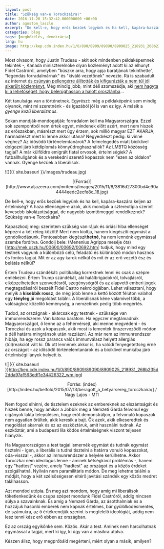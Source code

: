 ```yaml
---
layout: post
title: "Szükség van-e Torockzaira?"
date: 2016-11-20 15:32:42.000000000 +00:00
author: agoston_laszlo
excerpt: "De kell-e, hogy erős kezűek legyünk és ha kell, kapára-kaszára keljen az értelmiség? A haza ellenségei-e azok, akik mondjuk a sztereotípia szerint kevesebb iskolázottsággal, de nagyobb izomtömeggel rendelkeznek? Szükség van-e Toroczkaira? "
categories: blog
tags: [megbékélés, demokrácia]
lang: hu
image: http://kep.cdn.index.hu/1/0/890/8909/89090/8909025_218931_268b235d2dda97af563edf1e34426322_wm.jpg
---
```


Most olvasom, hogy Justin Trudeau - akit sok mindenben példaképemnek tekintek -, Kanada miniszterelnöke olyan közleményt adott ki az elhunyt Fidel Castróról, amelyben "büszke arra, hogy apja barátjának tekinthette", "legendás forradalmárnak" és "kiváló vezetőnek" nevezte. Rá is szabadult az internet [és csúnyán pellengérre állították és kifigurázták a nem túl jól sikerült közleményt.](http://index.hu/kulfold/2016/11/27/kirohogtek_es_anyaztak_a_kanadai_miniszterelnok_castro-nekrologjat/) Még mindig jobb, mint déli szomszédja, aki [nem hagyta ki a lehetőséget, hogy belerúghasson a halott oroszlánba](http://index.hu/kulfold/2016/11/26/ferenc_papa_imadkozik_fidel_castroert/)...

Két tanulsága van a történetnek. Egyrészt: még a példaképeink sem mindig olyanok, mint mi szeretnénk - és igazából jól is van ez így. A másik a *gyenge kezű liberalizmus*. 

Sokan mondják-mondogatják: forradalom kell ma Magyarországra. Ezzel sok szempontból nem értek egyet, mindenek előtt azért, mert nem hiszek az erőszakban, másrészt mert úgy érzem, sok millió magyar EZT AKARJA, harmadrészt mert ki lenne akkor utána? Negyedrészt pedig: ki vinné véghez? Az idősödő történelemtanárok? A felmelegedés miatt biciklivel dolgozni járó kétdiplomás könnyűdroghasználók? Az LMBTQ közösség tagjai? A már külföldre emigrált fiatal orvosok, értelmiségiek? A futballhuligánok és a verekedni szerető kopaszok nem "ezen az oldalon" vannak. Gyenge kezűek a liberálisok.

![]({{ site.baseurl }}/images/trudeau.jpg)
<center>[(Forrás)](http://www.aljazeera.com/mritems/Images/2015/11/8/3816d27300bd4e90a4444eedc2ecfe8c_18.jpg)</center>

De kell-e, hogy erős kezűek legyünk és ha kell, kapára-kaszára keljen az értelmiség? A haza ellenségei-e azok, akik mondjuk a sztereotípia szerint kevesebb iskolázottsággal, de nagyobb izomtömeggel rendelkeznek? Szükség van-e Torockaira?

Kapaszkodj meg: szerintem szükség van rájuk és óriási hiba ellenséget képezni a két réteg között! Mert nem kioltja, hanem kiegészíti egymást a gondolkodásunk. Pontosabban kiegészít**hetné**, ha nem lennénk egymással szembe fordítva. Gondolj bele: (Menenius Agrippa meséje óta)[http://mek.oszk.hu/00600/00692/00692.htm] tudjuk, hogy mind egy testnek vagyunk a különböző célú, feladatú és különböző módon hasznos és fontos tagjai. Mit ér az agy karok nélkül és mit ér az erő vezető ész és belátás nélkül? 

Értem Trudeau szándékát: politikailag korrektnek lenni és csak a szépre emlékezni. Értem Trump szándékát, aki halálbrigádokról, tolvajlásról, elképzelhetetlen szenvedésről, szegénységről és az alapvető emberi jogok megtagadásáról beszélt Fidel Castro nekrológjában. Lehet választani, hogy melyik a **kisebbik rossz**, de még jobb lenne a kettő között félúton valahol egy **tényleg jó** megoldást találni. A liberálisnak kéne valamivel több, a valósághoz közelítő keménység, a nemzetinek pedig több megértés.

Tudod, az országnak - akárcsak egy testnek - szüksége van immunrendszerre. Van katona barátom. Ha egyszer megtámadnák Magyarországot, ő lenne az a fehérvérsejt, aki menne megvédeni - és Toroczkai és azok a kopaszok, akik most is lementek önszerveződő módon a déli határra mingránsok után razziázni. Az már nem az immunrendszer hibája, ha egy rossz parancs valós immunválasz helyett allergiás (túl)reakciót vált ki. Ők ott lennének akkor is, ha valódi fenyegetettség érné az országot - az idősödő történelemtanárok és a biciklivel munkába járó értelmiségi lányok helyett is.

![]({{ site.baseurl }}http://kep.cdn.index.hu/1/0/890/8909/89090/8909025_218931_268b235d2dda97af563edf1e34426322_wm.jpg)
<center>Forrás: (index)[http://index.hu/belfold/2015/07/13/beragott_a_betyarsereg_toroczkaira/] / Nagy Lajos - MTI</center>

Nem fogod elhinni, de tisztelem ezeknek az embereknek az elszántságát és hiszek benne, hogy amikor a Jobbik meg a Nemzeti Gárda felvonul egy cigányok lakta településen, hogy erőt demonstráljon, a felvonuló kopaszok nem agyatlan őrültek, akik keresik a bajt. Ők azok, akik elkeseredtek és megoldást akarnak és ez az eszköztáruk, amit használni tudnak. Az eszköztár, ami a budapesti lila ködös értelmiségnek viszont teljesen hiányzik.

Ha Magyarországon a test tagjai ismernék egymást és tudnák egymást tisztelni - igen, a liberális is tudná tisztelni a határra vonuló kopaszokat, oda-vissza! -, akkor az immunrendszer a helyére kerülhetne. Akkor Toroczkai nem ideológus lenne - aminek kétségkívül problémás -, hanem egy "hadtest" vezére, amely "hadtest" az országot és a közös érdeket szolgálhatná. Nyilván nem paramilitáris módon. De meg lehetne találni a módját, hogy a két szélsőségesen eltérő javítási szándék egy közös medret találhasson.

Azt mondod utópia. Én meg azt mondom, hogy amíg mi liberálisok töketlenkedünk és csupa szépet mondunk Fidel Castróról, addig nincsen súlya a szavainknak. És amíg a Nemzeti Gárda, az ásotthalmiak és a hozzájuk hasonló emberek nem kapnak értelmes, bár gyűlölködésmentes, de számukra, az ő értékrendjük szerint is megfelelő ideológiát, addig nem lesz tenni kész erő ebben az országban.

Ez az ország egyikőnké sem. Közös. Akár a test. Aminek nem harcolhatnak egymással a tagjai, mert ki így, ki úgy van a másikra utalva. 

Készen állsz, hogy megpróbáld megérteni, miért olyan a másik, amilyen?

